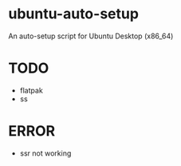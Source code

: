# ubuntu-auto-setup

An auto-setup script for Ubuntu Desktop (x86_64)

# TODO

- flatpak
- ss

# ERROR

- ssr not working
